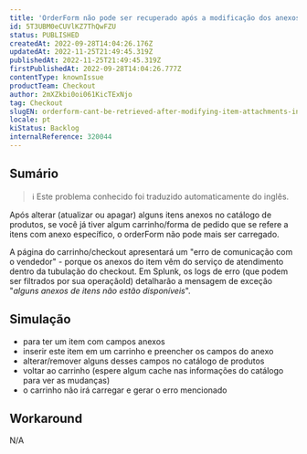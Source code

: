 ```yaml
---
title: 'OrderForm não pode ser recuperado após a modificação dos anexos do item no catálogo'
id: 5T3UBM0eCUVlKZ7ThQwFZU
status: PUBLISHED
createdAt: 2022-09-28T14:04:26.176Z
updatedAt: 2022-11-25T21:49:45.319Z
publishedAt: 2022-11-25T21:49:45.319Z
firstPublishedAt: 2022-09-28T14:04:26.777Z
contentType: knownIssue
productTeam: Checkout
author: 2mXZkbi0oi061KicTExNjo
tag: Checkout
slugEN: orderform-cant-be-retrieved-after-modifying-item-attachments-in-the-catalog
locale: pt
kiStatus: Backlog
internalReference: 320044
---
```


## Sumário

>ℹ️ Este problema conhecido foi traduzido automaticamente do inglês.


Após alterar (atualizar ou apagar) alguns itens anexos no catálogo de produtos, se você já tiver algum carrinho/forma de pedido que se refere a itens com anexo específico, o orderForm não pode mais ser carregado.

A página do carrinho/checkout apresentará um "erro de comunicação com o vendedor" - porque os anexos do item vêm do serviço de atendimento dentro da tubulação do checkout. Em Splunk, os logs de erro (que podem ser filtrados por sua operaçãoId) detalharão a mensagem de exceção "_alguns anexos de itens não estão disponíveis_".



## Simulação


- para ter um item com campos anexos
- inserir este item em um carrinho e preencher os campos do anexo
- alterar/remover alguns desses campos no catálogo de produtos
- voltar ao carrinho (espere algum cache nas informações do catálogo para ver as mudanças)
- o carrinho não irá carregar e gerar o erro mencionado



## Workaround


N/A

